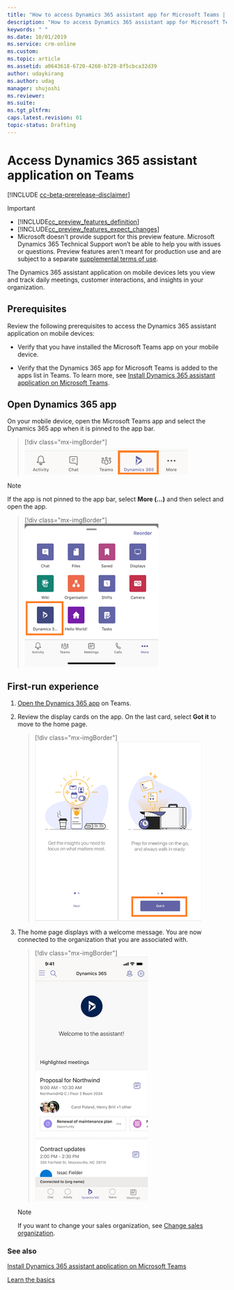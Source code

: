 ```yaml
---
title: "How to access Dynamics 365 assistant app for Microsoft Teams | MicrosoftDocs"
description: "How to access Dynamics 365 assistant app for Microsoft Teams."
keywords: " "
ms.date: 10/01/2019
ms.service: crm-online
ms.custom: 
ms.topic: article
ms.assetid: a0643618-6720-4260-b720-8f5cbca32d39
author: udaykirang
ms.author: udag
manager: shujoshi
ms.reviewer: 
ms.suite: 
ms.tgt_pltfrm: 
caps.latest.revision: 01
topic-status: Drafting
---
```


# Access Dynamics 365 assistant application on Teams  

[!INCLUDE [cc-beta-prerelease-disclaimer](../includes/cc-beta-prerelease-disclaimer.md)]

> [!IMPORTANT]
> - [!INCLUDE[cc_preview_features_definition](../includes/cc-preview-features-definition.md)]  
> - [!INCLUDE[cc_preview_features_expect_changes](../includes/cc-preview-features-expect-changes.md)]
> - Microsoft doesn't provide support for this preview feature. Microsoft Dynamics 365 Technical Support won’t be able to help you with issues or questions. Preview features aren't meant for production use and are subject to a separate [supplemental terms of use](https://go.microsoft.com/fwlink/p/?linkid=870960).

The Dynamics 365 assistant application on mobile devices lets you view and track daily meetings, customer interactions, and insights in your organization.

## Prerequisites

Review the following prerequisites to access the Dynamics 365 assistant application on mobile devices:

-	Verify that you have installed the Microsoft Teams app on your mobile device. 

-	Verify that the Dynamics 365 app for Microsoft Teams is added to the apps list in Teams. To learn more, see [Install Dynamics 365 assistant application on Microsoft Teams](install-assistant-application-microsoft-teams.md).

## Open Dynamics 365 app

On your mobile device, open the Microsoft Teams app and select the Dynamics 365 app when it is pinned to the app bar.

> [!div class="mx-imgBorder"]
> ![Select and open Dynamics 365 app in Teams](media/si-teams-open-app-teams-app-bar.png "Select and open Dynamics 365 app in Teams")

> [!NOTE]
>  If the app is not pinned to the app bar, select **More (...)** and then select and open the app.
> > [!div class="mx-imgBorder"]
> > ![Select and open Dynamics 365 app in Teams through more options](media/si-teams-open-app-teams-more-options.png "Select and open Dynamics 365 app in Teams through more options")

## First-run experience

1.	[Open the Dynamics 365 app](#open-dynamics-365-app) on Teams. 

2.	Review the display cards on the app. On the last card, select **Got it** to move to the home page.
    
    > [!div class="mx-imgBorder"]
    > ![Dynamics 365 app tour cards](media/si-teams-app-tour-cards.png "Dynamics 365 app tour cards")

3.	The home page displays with a welcome message. You are now connected to the organization that you are associated with.
 
    > [!div class="mx-imgBorder"]
    > ![Dynamics 365 app home page](media/si-teams-app-home-page.png "Dynamics 365 app home page")

    > [!NOTE]
    > If you want to change your sales organization, see [Change sales organization](change-sales-organization.md).


### See also

[Install Dynamics 365 assistant application on Microsoft Teams](install-assistant-application-microsoft-teams.md)

[Learn the basics](learn-basics-dynamics-365-application-teams.md)

